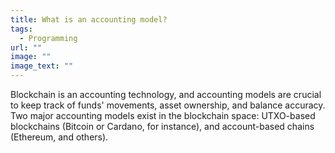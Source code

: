 ```yaml
---
title: What is an accounting model?
tags:
  - Programming
url: ""
image: ""
image_text: ""
---
```


Blockchain is an accounting technology, and accounting models are crucial to keep track of funds' movements, asset ownership, and balance accuracy. Two major accounting models exist in the blockchain space: UTXO-based blockchains (Bitcoin or Cardano, for instance), and account-based chains (Ethereum, and others).
